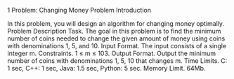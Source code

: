 1 Problem: Changing Money Problem Introduction

In this problem, you will design an algorithm for changing money
optimally.
Problem Description
Task. The goal in this problem is to find the minimum number of coins
needed to change the given amount of money using coins with
denominations 1, 5, and 10.
Input Format. The input consists of a single integer m.
Constraints. 1 ≤ m ≤ 103.
Output Format. Output the minimum number of coins with denominations 1,
5, 10 that changes m. Time Limits. C: 1 sec, C++: 1 sec, Java: 1.5 sec,
Python: 5 sec.
Memory Limit. 64Mb.

